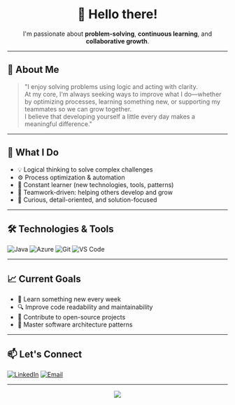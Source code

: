 <h1 align="center">👋 Hello there!</h1>

<p align="center">
  I'm passionate about <strong>problem-solving</strong>, <strong>continuous learning</strong>, and <strong>collaborative growth</strong>.  
</p>

---

## 🧠 About Me

> "I enjoy solving problems using logic and acting with clarity.  
> At my core, I'm always seeking ways to improve what I do—whether by optimizing processes, learning something new, or supporting my teammates so we can grow together.  
> I believe that developing yourself a little every day makes a meaningful difference."

---

## 🚀 What I Do

- 💡 Logical thinking to solve complex challenges  
- ⚙️ Process optimization & automation  
- 📘 Constant learner (new technologies, tools, patterns)  
- 🤝 Teamwork-driven: helping others develop and grow  
- 🧩 Curious, detail-oriented, and solution-focused

---

## 🛠️ Technologies & Tools

![Java](https://img.shields.io/badge/Python-3776AB?style=for-the-badge&logo=python&logoColor=white)
![Azure](https://img.shields.io/badge/JavaScript-F7DF1E?style=for-the-badge&logo=javascript&logoColor=black)
![Git](https://img.shields.io/badge/Git-F05032?style=for-the-badge&logo=git&logoColor=white)
![VS Code](https://img.shields.io/badge/VS%20Code-007ACC?style=for-the-badge&logo=visual-studio-code&logoColor=white)

---

## 📈 Current Goals

- 🌱 Learn something new every week  
- 🔍 Improve code readability and maintainability  
- 🤖 Contribute to open-source projects  
- 🧠 Master software architecture patterns

---

## 📫 Let's Connect

[![LinkedIn](https://img.shields.io/badge/LinkedIn-blue?style=for-the-badge&logo=linkedin&logoColor=white)](https://www.linkedin.com/in/mendeseduardo0111/)
[![Email](https://img.shields.io/badge/Email-D14836?style=for-the-badge&logo=gmail&logoColor=white)](mailto:mendeseduardo0111@gmail.com)

---

<p align="center">
  <img src="https://capsule-render.vercel.app/api?type=waving&color=gradient&height=100&section=footer"/>
</p>
